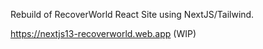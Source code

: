 Rebuild of RecoverWorld React Site using NextJS/Tailwind.

https://nextjs13-recoverworld.web.app (WIP)
